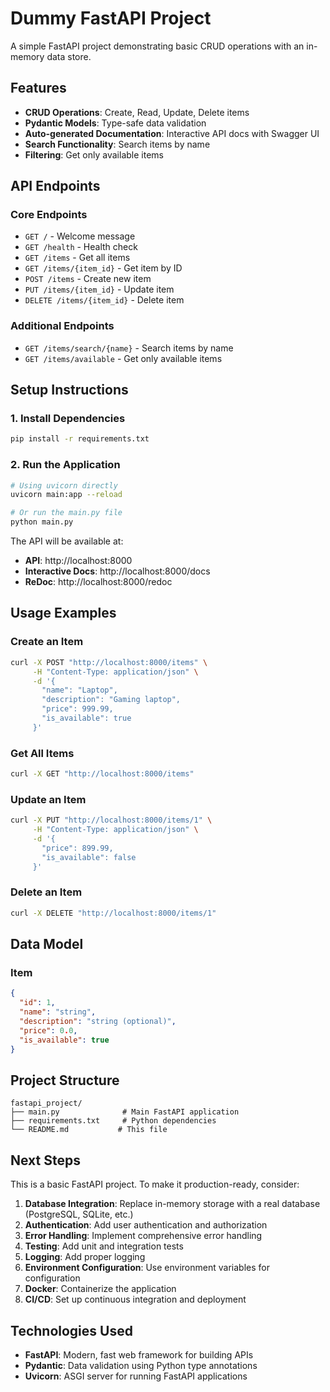 # Dummy FastAPI Project

A simple FastAPI project demonstrating basic CRUD operations with an in-memory data store.

## Features

- **CRUD Operations**: Create, Read, Update, Delete items
- **Pydantic Models**: Type-safe data validation
- **Auto-generated Documentation**: Interactive API docs with Swagger UI
- **Search Functionality**: Search items by name
- **Filtering**: Get only available items

## API Endpoints

### Core Endpoints
- `GET /` - Welcome message
- `GET /health` - Health check
- `GET /items` - Get all items
- `GET /items/{item_id}` - Get item by ID
- `POST /items` - Create new item
- `PUT /items/{item_id}` - Update item
- `DELETE /items/{item_id}` - Delete item

### Additional Endpoints
- `GET /items/search/{name}` - Search items by name
- `GET /items/available` - Get only available items

## Setup Instructions

### 1. Install Dependencies

```bash
pip install -r requirements.txt
```

### 2. Run the Application

```bash
# Using uvicorn directly
uvicorn main:app --reload

# Or run the main.py file
python main.py
```

The API will be available at:
- **API**: http://localhost:8000
- **Interactive Docs**: http://localhost:8000/docs
- **ReDoc**: http://localhost:8000/redoc

## Usage Examples

### Create an Item
```bash
curl -X POST "http://localhost:8000/items" \
     -H "Content-Type: application/json" \
     -d '{
       "name": "Laptop",
       "description": "Gaming laptop",
       "price": 999.99,
       "is_available": true
     }'
```

### Get All Items
```bash
curl -X GET "http://localhost:8000/items"
```

### Update an Item
```bash
curl -X PUT "http://localhost:8000/items/1" \
     -H "Content-Type: application/json" \
     -d '{
       "price": 899.99,
       "is_available": false
     }'
```

### Delete an Item
```bash
curl -X DELETE "http://localhost:8000/items/1"
```

## Data Model

### Item
```json
{
  "id": 1,
  "name": "string",
  "description": "string (optional)",
  "price": 0.0,
  "is_available": true
}
```

## Project Structure

```
fastapi_project/
├── main.py              # Main FastAPI application
├── requirements.txt     # Python dependencies
└── README.md           # This file
```

## Next Steps

This is a basic FastAPI project. To make it production-ready, consider:

1. **Database Integration**: Replace in-memory storage with a real database (PostgreSQL, SQLite, etc.)
2. **Authentication**: Add user authentication and authorization
3. **Error Handling**: Implement comprehensive error handling
4. **Testing**: Add unit and integration tests
5. **Logging**: Add proper logging
6. **Environment Configuration**: Use environment variables for configuration
7. **Docker**: Containerize the application
8. **CI/CD**: Set up continuous integration and deployment

## Technologies Used

- **FastAPI**: Modern, fast web framework for building APIs
- **Pydantic**: Data validation using Python type annotations
- **Uvicorn**: ASGI server for running FastAPI applications
